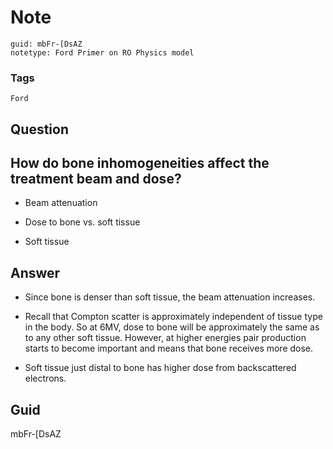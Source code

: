 # Note
```
guid: mbFr-[DsAZ
notetype: Ford Primer on RO Physics model
```

### Tags
```
Ford
```

## Question
<h2>How do bone inhomogeneities affect the treatment beam and dose?</h2><div><ul>
<li><p>Beam attenuation</p></li>
<li><p>Dose to bone vs. soft tissue</p></li>
<li><p>Soft tissue</p></li></ul></div>

## Answer
<section>
<ul><li><p>Since bone is denser than soft tissue, the beam attenuation increases.</p>
</li>
<li>
<p>Recall that Compton scatter is approximately independent of tissue type in the body. So at 6MV, dose to bone will be approximately the same as to any other soft tissue. However, at higher energies pair production starts to become important and means that bone receives more dose.</p>
</li>
<li>
<p>Soft tissue just distal to bone has higher dose from backscattered electrons.</p>
</li>
</ul>

</section>

## Guid
mbFr-[DsAZ
